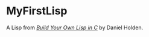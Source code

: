 # MyFirstLisp
A Lisp from [*Build Your Own Lisp in C*](http://buildyourownlisp.com/) by Daniel Holden.
